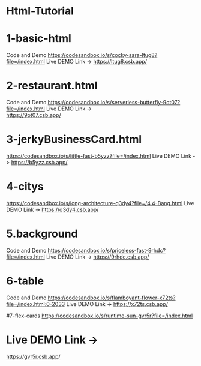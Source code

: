 # Html-Tutorial

# 1-basic-html 
Code and Demo 
https://codesandbox.io/s/cocky-sara-ltug8?file=/index.html 
Live DEMO Link ->
https://ltug8.csb.app/

# 2-restaurant.html  
Code and Demo
https://codesandbox.io/s/serverless-butterfly-9ot07?file=/index.html 
Live DEMO Link ->  
https://9ot07.csb.app/

# 3-jerkyBusinessCard.html
https://codesandbox.io/s/little-fast-b5yzz?file=/index.html
Live DEMO Link ->
https://b5yzz.csb.app/

# 4-citys
https://codesandbox.io/s/long-architecture-q3dy4?file=/4.4-Bang.html
Live DEMO Link ->
https://q3dy4.csb.app/

# 5.background
Code and Demo
https://codesandbox.io/s/priceless-fast-9rhdc?file=/index.html
 Live DEMO Link ->
https://9rhdc.csb.app/

# 6-table
Code and Demo
https://codesandbox.io/s/flamboyant-flower-x72ts?file=/index.html:0-2033
 Live DEMO Link ->
https://x72ts.csb.app/

#7-flex-cards
https://codesandbox.io/s/runtime-sun-gvr5r?file=/index.html
# Live DEMO Link ->
https://gvr5r.csb.app/
